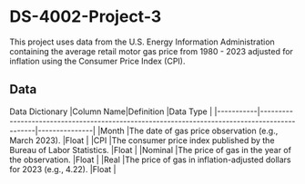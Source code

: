 # DS-4002-Project-3
This project uses data from the U.S. Energy Information Administration containing the average retail motor gas price from 1980 - 2023 adjusted for inflation using the Consumer Price Index (CPI). 


## Data
Data Dictionary
|Column Name|Definition                                                                                    |Data Type      | 
|-----------|----------------------------------------------------------------------------------------------|---------------|
|Month |The date of gas price observation (e.g., March 2023).                             |Float        |
|CPI |The consumer price index published by the Bureau of Labor Statistics.    |Float        |
|Nominal      |The price of gas in the year of the observation.  |Float      |
|Real      |The price of gas in inflation-adjusted dollars for 2023 (e.g., 4.22). |Float         |
